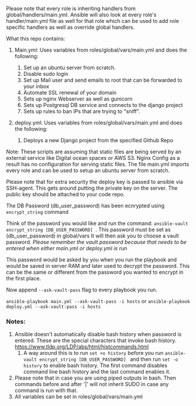 Please note that every role is inheriting handlers from global/handlers/main.yml. Ansible will also look at every role's handler/main.yml file as well for that role which can be used to add role specific handlers as well as override global handlers. 

What this repo contains:

1) Main.yml: Uses variables from roles/global/vars/main.yml and does the following:
    1) Set up an ubuntu server from scratch.
    2) Disable sudo login
    3) Set up Mail user and send emails to root that can be forwarded to your inbox
    4) Automate SSL renewal of your domain
    5) Sets up nginx Webserver as well as gunicorn
    6) Sets up Postgresql DB service and connects to the django project
    7) Sets up rules to ban IPs that are trying to "sniff".

2) deploy.yml: Uses variables from roles/global/vars/main.yml and does the following:
    1) Deploys a new Django project from the specified Github Repo


Note: These scripts are assuming that static files are being served by an external service like Digital ocean spaces or AWS S3. Nginx Config as a result has no configuration for serving static files.
The file main.yml imports every role and can be used to setup an ubuntu server from scratch.


Please note that for extra security the deploy key is passed to ansible via SSH-agent. This gets around putting the private key on the server.
The public key should be attached to your code repo.


The DB Password (db_user_password) has been ecnrypted using `encrypt_string` command

Think of the password you would like and run the command: `ansible-vault encrypt_string [DB_USER_PASSWORD] `. This password must be set as (db_user_password) in global/vars 
It will then ask you to choose a vault password. *Please remember the vault password because that needs to be entered when either main.yml or deploy.yml is run*


This password would be asked by you when you run the playbook and would be saved in server RAM and later used to decrypt the password.
 This can be the same or different from the password you wanted to encrypt in the first place.
 
 
 Now append `--ask-vault-pass` flag to every playbook you run. 
  
 `ansible-playbook main.yml --ask-vault-pass -i hosts` or `ansible-playbook deploy.yml --ask-vault-pass -i hosts`
 
 ### Notes:
 
 1) Ansible doesn't automatically disable bash history when password is entered. These are the special characters that invoke bash history. https://www.tldp.org/LDP/abs/html/histcommands.html
    1) A way around this is to run `set +o history` before you run `ansible-vault encrypt_string [DB_USER_PASSWORD] ` and then run `set -o history` to enable bash history. The first command disables command line bash history and the last command enables it.
 2) Please note that in case you are using piped outputs in bash. Then commands before and after  '|' will not inherit SUDO in case any command is run with that.
 3) All variables can be set in roles/global/vars/main.yml
 
